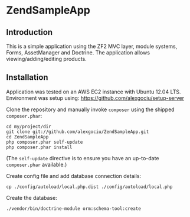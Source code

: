 ZendSampleApp
=======================

Introduction
------------
This is a simple application using the ZF2 MVC layer, module systems, Forms, AssetManager 
and Doctrine. The application allows viewing/adding/editing products.

Installation
------------

Application was tested on an AWS EC2 instance with Ubuntu 12.04 LTS.
Environment was setup using: https://github.com/alexgociu/setup-server

Clone the repository and manually invoke `composer` using the shipped `composer.phar`:

```
cd my/project/dir
git clone git://github.com/alexgociu/ZendSampleApp.git
cd ZendSampleApp
php composer.phar self-update
php composer.phar install
```

(The `self-update` directive is to ensure you have an up-to-date `composer.phar`
available.)

Create config file and add database connection details:

```
cp ./config/autoload/local.php.dist ./config/autoload/local.php
```

Create the database:

```
./vendor/bin/doctrine-module orm:schema-tool:create
```


